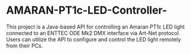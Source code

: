 # AMARAN-PT1c-LED-Controller-
This project is a Java-based API for controlling an Amaran PT1c LED light connected to an ENTTEC ODE Mk2 DMX interface via Art-Net protocol. Users can utilize the API to configure and control the LED light remotely from their PCs.
